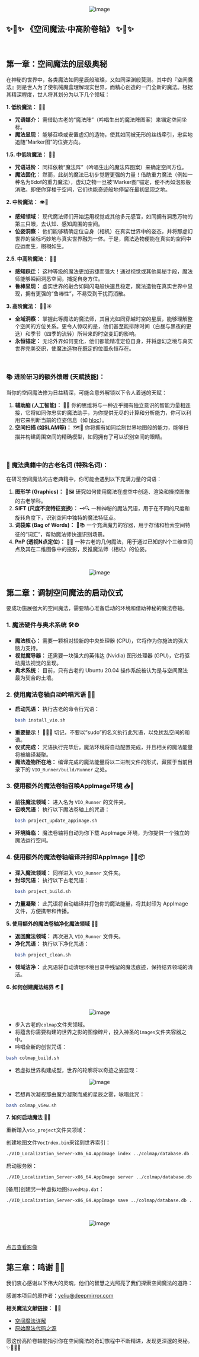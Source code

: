 
<p align="center">
  <img src="assets/Chapter1.png" alt="image" />
</p>


✨🔮✨ **《空间魔法·中高阶卷轴》** ✨🔮✨
--
<br>

## **第一章：空间魔法的层级奥秘**

在神秘的世界中，各类魔法如同星辰般璀璨，又如同深渊般莫测。其中的『空间魔法』则是世人为了使机械魔盒理解现实世界，而精心创造的一门全新的魔法。根据其精深程度，世人将其划分为以下几个领域：

**1. 低阶魔法：** 🧙‍💫
   - **咒语媒介：** 需借助古老的“魔法阵”（吟唱生出的魔法阵图案）来锚定空间坐标。
   - **魔法显现：** 能够召唤或安置虚幻的造物，使其如同被无形的丝线牵引，忠实地追随“Marker图”的位姿方向。

**1.5. 中低阶魔法：** 🌌✨
   - **咒语进阶：** 同样依赖“魔法阵”（吟唱生出的魔法阵图案）来确定空间方位。
   - **魔法固化：** 然而，此刻的魔法已初步觉醒更强的力量！借助重力魔法（例如一种名为6dof的重力魔法），虚幻之物一旦被“Marker图”锚定，便不再如泡影般消散。即使你穿梭于空间，它们也能奇迹般地停留在最初显现之地。

**2. 中阶魔法：** 👁️🌠
   - **感知领域：** 现代魔法师们开始运用视觉或其他多元感官，如同拥有洞悉万物的第三只眼，去认知、感知周围的空间。
   - **位姿洞察：** 他们能够精确定位自身（相机）在真实世界中的姿态，并将那虚幻世界的坐标巧妙地与真实世界融为一体。于是，魔法造物便能在真实的空间中应运而生，栩栩如生。

**2.5. 中高阶魔法：** 🚀🌟
   - **感知跃迁：** 这种等级的魔法更加迅捷而强大！通过视觉或其他奥秘手段，魔法师能够瞬间洞悉空间，捕捉自身方位。
   - **鲁棒显现：** 虚实世界的融合如同闪电般快速且稳定，魔法造物在真实世界中显现，拥有更强的“鲁棒性”，不易受到干扰而消散。

**3. 高阶魔法：** 🦉🌃☀️
   - **全域洞察：** 掌握此等魔法的魔法师，其目光如同穿越时空的星辰，能够理解整个空间的方位关系。更令人惊叹的是，他们甚至能排除时间（白昼与黑夜的更迭）和季节（四季的流转）所带来的时空变幻的影响。
   - **永恒锚定：** 无论外界如何变化，他们都能精准定位自身，并将虚幻之境与真实世界完美交织，使魔法造物在既定的位置永恒存在。
   
<br>

### **📚 进阶研习的额外馈赠 (天赋技能)：**

当你的空间魔法修为日益精深，可能会意外解锁以下令人着迷的天赋：

1.  **辅助脑 (人工智能)：** 🧠💡 你的思维将与一种近乎拥有独立意识的智能力量相连接，它将如同你忠实的魔法助手，为你提供无尽的计算和分析能力，你可以利用它来判断当前的位姿信息（如 [hloc](https://github.com/cvg/Hierarchical-Localization)）。
2.  **空间扫描 (如SLAM等)：** 🗺️📡 你将拥有如同绘制世界地图般的能力，能够扫描并构建周围空间的精确模型，如同拥有了可以识别空间的眼睛。

<br>


### **📜 魔法典籍中的古老名词 (特殊名词)：**

在研习空间魔法的古老典籍中，你可能会遇到以下充满力量的词语：

1.  **图形学 (Graphics)：** 🎨🖼️ 研究如何使用魔法在虚空中创造、渲染和操控图像的古老学科。
2.  **SIFT (尺度不变特征变换)：** 🗝️🔍 一种神秘的魔法咒语，用于在不同的尺度和旋转角度下，识别空间中独特的魔法特征点。
3.  **词袋库 (Bag of Words)：** 🧳📚 一个充满魔力的容器，用于存储和检索空间特征的“词汇”，帮助魔法师快速识别场景。
4.  **PnP (透视N点定位)：** 📐📍 一种古老的几何魔法，用于通过已知的N个三维空间点及其在二维图像中的投影，反推魔法师（相机）的位姿。

<br>

<p align="center">
  <img src="assets/Chapter2.png" alt="image" />
</p>

## **第二章：调制空间魔法的启动仪式**

要成功施展强大的空间魔法，需要精心准备启动的环境和借助神秘的魔法卷轴。

### **1. 魔法硬件与奥术系统** 🛠️⚙️
   - **魔法核心：** 需要一颗相对较新的中央处理器 (CPU)，它将作为你施法的强大脑力支持。
   - **视觉魔导器：** 还需要一块强大的英伟达 (Nvidia) 图形处理器 (GPU)，它将驱动魔法视觉的呈现。
   - **奥术系统：** 目前，只有古老的 Ubuntu 20.04 操作系统被认为是与空间魔法最为契合的土壤。

### **2. 使用魔法卷轴自动吟唱咒语** 📜✨
   - **启动咒语：** 执行古老的命令行咒语：
     ```bash
     bash install_vio.sh
     ```
   - **重要提示！** 🧙‍♂️🚫 切记，不要以“sudo”的名义执行此咒语，以免扰乱空间的和谐。
   - **仪式完成：** 咒语执行完毕后，魔法环境将自动配置完成，并且相关的魔法能量将被编译凝聚。
   - **魔法造物所在地：** 编译完成的魔法能量将以二进制文件的形式，藏匿于当前目录下的 `VIO_Runner/build/Runner` 之处。

### **3. 使用额外的魔法卷轴召唤AppImage环境** 📥🔮
   - **前往魔法领域：** 进入名为 `VIO_Runner` 的文件夹。
   - **召唤咒语：** 执行以下魔法卷轴上的咒语：
     ```bash
     bash project_update_appimage.sh
     ```
   - **环境降临：** 魔法卷轴将自动为你下载 AppImage 环境，为你提供一个独立的魔法运行空间。

### **4. 使用额外的魔法卷轴编译并封印AppImage** 🧙‍♀️📦
   - **深入魔法领域：** 同样进入 `VIO_Runner` 文件夹。
   - **封印咒语：** 执行以下古老咒语：
     ```bash
     bash project_build.sh
     ```
   - **力量凝聚：** 此咒语将自动编译并打包你的魔法能量，将其封印为 AppImage 文件，方便携带和传播。

**5. 使用额外的魔法卷轴净化魔法领域** 🧹✨
   - **返回魔法领域：** 再次进入 `VIO_Runner` 文件夹。
   - **净化咒语：** 执行以下净化咒语：
     ```bash
     bash project_clean.sh
     ```
   - **领域洁净：** 此咒语将自动清理环境目录中残留的魔法痕迹，保持结界领域的清洁。

**6. 如何创建魔法结界** 🌏🔮

<br>
<p align="center">
  <img src="assets/img1.jpg" alt="image" />
</p>

   - 步入古老的`colmap`文件夹领域。
   - 将蕴含你需要构建的世界之影的图像碎片，投入神圣的`images`文件夹容器之中。
   - 吟唱全新的创世咒语：

   ```bash
   bash colmap_build.sh
   ```

   - 若虚拟世界构建成型，世界的轮廓将以奇迹之姿显现：

<p align="center">
  <img src="assets/img2.jpg" alt="image" />
</p>

   - 若想再次凝视那由魔力凝聚而成的星辰之雾，咏唱此咒：

   ```bash
   bash colmap_view.sh
   ```

**7. 如何启动魔法** 🔮🚀

重新踏入`vio_project`文件夹领域：

创建地图文件`VocIndex.bin`来铭刻世界索引：

```bash
./VIO_Localization_Server-x86_64.AppImage index ../colmap/database.db ../colmap/sparse/ VocIndex.bin ~/WorkSpace/Vocab/vocab_tree_flickr100K_words1M.bin
```

启动服务器：

```bash
./VIO_Localization_Server-x86_64.AppImage server ../colmap/database.db ../colmap/sparse/ VocIndex.bin 8080
```

[备用]创建另一种虚拟地图`SavedMap.dat`：

```bash
./VIO_Localization_Server-x86_64.AppImage save ../colmap/database.db ../colmap/sparse/ SavedMap.dat keyframes.txt

```

<br>
<p align="center">
  <img src="assets/Chapter3.png" alt="image" />
</p>

<br>

[点击查看影像](assets/vid1.mp4)


## **第三章：鸣谢** 🙏🌟

我们衷心感谢以下伟大的灵魂，他们的智慧之光照亮了我们探索空间魔法的道路：

感谢本项目的原作者：yeliu@deepmirror.com

**相关魔法文献链接：** 🔗📖
- [空间魔法详解](https://vio.readthedocs.io/zh-cn/latest/)
- [原始魔法代码之源](https://github.com/gggliuye/VIO/tree/79f802da26dabdfc3ec7bfa4a871da0c1a2ea165)

愿这份高阶卷轴能指引你在空间魔法的奇幻旅程中不断精进，发现更深邃的奥秘。 ✨🌌🧙‍♂️

<br>
<br>